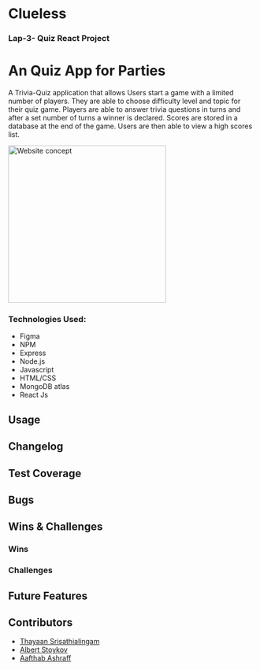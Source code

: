 # Clueless

### Lap-3- Quiz React Project

# An Quiz App for Parties

A Trivia-Quiz application that allows Users start a game with a limited number of players. They are able to choose difficulty level and topic for their quiz game. Players are able to answer trivia questions in turns and after a set number of turns a winner is declared. Scores are stored in a database at the end of the game.
Users are then able to view a high scores list.

<img src="https://user-images.githubusercontent.com/89043314/168554750-dd7a5a7c-3ee2-4e94-99a4-2ea06c0381f0.PNG" alt="Website concept" width="320">

### Technologies Used:

- Figma
- NPM
- Express
- Node.js
- Javascript
- HTML/CSS
- MongoDB atlas
- React Js

## Usage

## Changelog

## Test Coverage

## Bugs

## Wins & Challenges

### Wins

### Challenges

## Future Features

## Contributors

- [Thayaan Srisathialingam](https://github.com/THAYAANS)
- [Albert Stoykov](https://github.com/AlbertStoykov)
- [Aafthab Ashraff](https://github.com/iAmash412)

